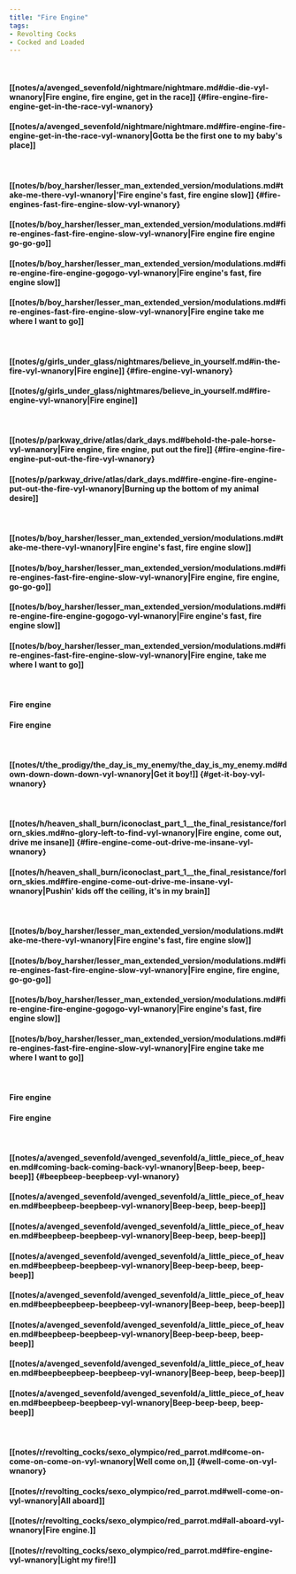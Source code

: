 ```yaml
---
title: "Fire Engine"
tags:
- Revolting Cocks
- Cocked and Loaded
---
```

&nbsp;
#### [[notes/a/avenged_sevenfold/nightmare/nightmare.md#die-die-vyl-wnanory|Fire engine, fire engine, get in the race]] {#fire-engine-fire-engine-get-in-the-race-vyl-wnanory}
#### [[notes/a/avenged_sevenfold/nightmare/nightmare.md#fire-engine-fire-engine-get-in-the-race-vyl-wnanory|Gotta be the first one to my baby's place]]
&nbsp;
#### [[notes/b/boy_harsher/lesser_man_extended_version/modulations.md#take-me-there-vyl-wnanory|'Fire engine's fast, fire engine slow]] {#fire-engines-fast-fire-engine-slow-vyl-wnanory}
#### [[notes/b/boy_harsher/lesser_man_extended_version/modulations.md#fire-engines-fast-fire-engine-slow-vyl-wnanory|Fire engine fire engine go-go-go]]
#### [[notes/b/boy_harsher/lesser_man_extended_version/modulations.md#fire-engine-fire-engine-gogogo-vyl-wnanory|Fire engine's fast, fire engine slow]]
#### [[notes/b/boy_harsher/lesser_man_extended_version/modulations.md#fire-engines-fast-fire-engine-slow-vyl-wnanory|Fire engine take me where I want to go]]
&nbsp;
#### [[notes/g/girls_under_glass/nightmares/believe_in_yourself.md#in-the-fire-vyl-wnanory|Fire engine]] {#fire-engine-vyl-wnanory}
#### [[notes/g/girls_under_glass/nightmares/believe_in_yourself.md#fire-engine-vyl-wnanory|Fire engine]]
&nbsp;
#### [[notes/p/parkway_drive/atlas/dark_days.md#behold-the-pale-horse-vyl-wnanory|Fire engine, fire engine, put out the fire]] {#fire-engine-fire-engine-put-out-the-fire-vyl-wnanory}
#### [[notes/p/parkway_drive/atlas/dark_days.md#fire-engine-fire-engine-put-out-the-fire-vyl-wnanory|Burning up the bottom of my animal desire]]
&nbsp;
#### [[notes/b/boy_harsher/lesser_man_extended_version/modulations.md#take-me-there-vyl-wnanory|Fire engine's fast, fire engine slow]]
#### [[notes/b/boy_harsher/lesser_man_extended_version/modulations.md#fire-engines-fast-fire-engine-slow-vyl-wnanory|Fire engine, fire engine, go-go-go]]
#### [[notes/b/boy_harsher/lesser_man_extended_version/modulations.md#fire-engine-fire-engine-gogogo-vyl-wnanory|Fire engine's fast, fire engine slow]]
#### [[notes/b/boy_harsher/lesser_man_extended_version/modulations.md#fire-engines-fast-fire-engine-slow-vyl-wnanory|Fire engine, take me where I want to go]]
&nbsp;
#### Fire engine
#### Fire engine
&nbsp;
#### [[notes/t/the_prodigy/the_day_is_my_enemy/the_day_is_my_enemy.md#down-down-down-down-vyl-wnanory|Get it boy!]] {#get-it-boy-vyl-wnanory}
&nbsp;
#### [[notes/h/heaven_shall_burn/iconoclast_part_1__the_final_resistance/forlorn_skies.md#no-glory-left-to-find-vyl-wnanory|Fire engine, come out, drive me insane]] {#fire-engine-come-out-drive-me-insane-vyl-wnanory}
#### [[notes/h/heaven_shall_burn/iconoclast_part_1__the_final_resistance/forlorn_skies.md#fire-engine-come-out-drive-me-insane-vyl-wnanory|Pushin' kids off the ceiling, it's in my brain]]
&nbsp;
#### [[notes/b/boy_harsher/lesser_man_extended_version/modulations.md#take-me-there-vyl-wnanory|Fire engine's fast, fire engine slow]]
#### [[notes/b/boy_harsher/lesser_man_extended_version/modulations.md#fire-engines-fast-fire-engine-slow-vyl-wnanory|Fire engine, fire engine, go-go-go]]
#### [[notes/b/boy_harsher/lesser_man_extended_version/modulations.md#fire-engine-fire-engine-gogogo-vyl-wnanory|Fire engine's fast, fire engine slow]]
#### [[notes/b/boy_harsher/lesser_man_extended_version/modulations.md#fire-engines-fast-fire-engine-slow-vyl-wnanory|Fire engine take me where I want to go]]
&nbsp;
#### Fire engine
#### Fire engine
&nbsp;
#### [[notes/a/avenged_sevenfold/avenged_sevenfold/a_little_piece_of_heaven.md#coming-back-coming-back-vyl-wnanory|Beep-beep, beep-beep]] {#beepbeep-beepbeep-vyl-wnanory}
#### [[notes/a/avenged_sevenfold/avenged_sevenfold/a_little_piece_of_heaven.md#beepbeep-beepbeep-vyl-wnanory|Beep-beep, beep-beep]]
#### [[notes/a/avenged_sevenfold/avenged_sevenfold/a_little_piece_of_heaven.md#beepbeep-beepbeep-vyl-wnanory|Beep-beep, beep-beep]]
#### [[notes/a/avenged_sevenfold/avenged_sevenfold/a_little_piece_of_heaven.md#beepbeep-beepbeep-vyl-wnanory|Beep-beep-beep, beep-beep]]
#### [[notes/a/avenged_sevenfold/avenged_sevenfold/a_little_piece_of_heaven.md#beepbeepbeep-beepbeep-vyl-wnanory|Beep-beep, beep-beep]]
#### [[notes/a/avenged_sevenfold/avenged_sevenfold/a_little_piece_of_heaven.md#beepbeep-beepbeep-vyl-wnanory|Beep-beep-beep, beep-beep]]
#### [[notes/a/avenged_sevenfold/avenged_sevenfold/a_little_piece_of_heaven.md#beepbeepbeep-beepbeep-vyl-wnanory|Beep-beep, beep-beep]]
#### [[notes/a/avenged_sevenfold/avenged_sevenfold/a_little_piece_of_heaven.md#beepbeep-beepbeep-vyl-wnanory|Beep-beep-beep, beep-beep]]
&nbsp;
#### [[notes/r/revolting_cocks/sexo_olympico/red_parrot.md#come-on-come-on-come-on-vyl-wnanory|Well come on,]] {#well-come-on-vyl-wnanory}
#### [[notes/r/revolting_cocks/sexo_olympico/red_parrot.md#well-come-on-vyl-wnanory|All aboard]]
#### [[notes/r/revolting_cocks/sexo_olympico/red_parrot.md#all-aboard-vyl-wnanory|Fire engine.]]
#### [[notes/r/revolting_cocks/sexo_olympico/red_parrot.md#fire-engine-vyl-wnanory|Light my fire!]]
